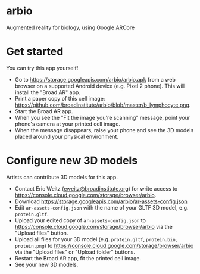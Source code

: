 # arbio
Augmented reality for biology, using Google ARCore

# Get started
You can try this app yourself!

* Go to https://storage.googleapis.com/arbio/arbio.apk from a web browser on a supported Android device (e.g. Pixel 2 phone).  This will install the "Broad AR" app.
* Print a paper copy of this cell image: https://github.com/broadinstitute/arbio/blob/master/b_lymphocyte.png.  
* Start the Broad AR app.
* When you see the "Fit the image you're scanning" message, point your phone's camera at your printed cell image.
* When the message disappears, raise your phone and see the 3D models placed around your physical environment.

# Configure new 3D models
Artists can contribute 3D models for this app.

* Contact Eric Weitz (eweitz@broadinstitute.org) for write access to https://console.cloud.google.com/storage/browser/arbio.
* Download https://storage.googleapis.com/arbio/ar-assets-config.json
* Edit `ar-assets-config.json` with the name of your GLTF 3D model, e.g. `protein.gltf`.
* Upload your edited copy of `ar-assets-config.json` to https://console.cloud.google.com/storage/browser/arbio via the "Upload files" button.  
* Upload all files for your 3D model (e.g. `protein.gltf`, `protein.bin`, `protein.png`) to https://console.cloud.google.com/storage/browser/arbio via the "Upload files" or "Upload folder" buttons.
* Restart the Broad AR app, fit the printed cell image.
* See your new 3D models.
